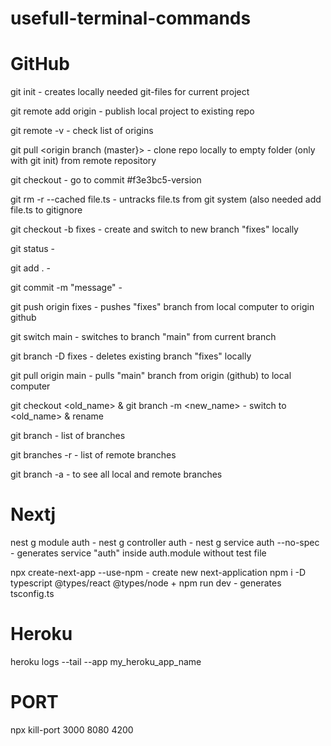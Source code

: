 # usefull-terminal-commands
# GitHub
git init - creates locally needed git-files for current project

git remote add origin <link> - publish local project to existing repo

git remote -v - check list of origins

git pull <origin link> <origin branch (master}> - clone repo locally to empty folder (only with git init) from remote repository

git checkout <commit> - go to commit #f3e3bc5-version
  
git rm -r --cached file.ts - untracks file.ts from git system (also needed add file.ts to gitignore

git checkout -b fixes - create and switch to new branch "fixes" locally

git status - 

git add . - 

git commit -m "message" - 

git push origin fixes - pushes "fixes" branch from local computer to origin github

git switch main - switches to branch "main" from current branch

git branch -D fixes - deletes existing branch "fixes" locally

git pull origin main - pulls "main" branch from origin (github) to local computer
 
git checkout <old_name> & git branch -m <new_name> - switch to <old_name> & rename

git branch - list of branches

git branches -r - list of remote branches
  
git branch -a - to see all local and remote branches

# Nextj
nest g module auth - 
nest g controller auth - 
nest g service auth --no-spec - generates service "auth" inside auth.module without test file

npx create-next-app <AppName> --use-npm - create new next-application
npm i -D typescript @types/react @types/node +
npm run dev - generates tsconfig.ts

# Heroku
heroku logs --tail --app my_heroku_app_name
  
# PORT
npx kill-port 3000 8080 4200
